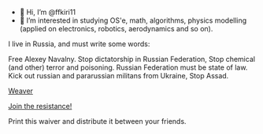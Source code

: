 - 👋 Hi, I’m @ffkiri11
- 👀 I’m interested in studying OS'e, math, algorithms, physics modelling (applied on electronics, robotics, aerodynamics and so on).
 
 I live in Russia, and must write some words:
     
 Free Alexey Navalny. Stop
 dictatorship in Russian Federation, Stop chemical (and other) terror and poisoning.
 Russian Federation must be state of law.
 Kick out russian and pararussian militans from Ukraine, Stop Assad.
 
 [Weaver](https://github.com/ffkiri11/pacific-tex/blob/main/pacific.pdf)
 
 [Join the resistance!](https://github.com/ffkiri11/pacific-tex)

Print this waiver and distribute it between your friends.
